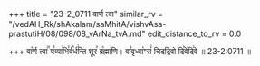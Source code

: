 +++
title = "23-2_0711 वार्ण त्वा"
similar_rv = "/vedAH_Rk/shAkalam/saMhitA/vishvAsa-prastutiH/08/098/08_vArNa_tvA.md"
edit_distance_to_rv = 0.0

+++
वा꣡र्ण त्वा꣢꣯ य꣣व्या꣢भि꣣र्व꣡र्ध꣢न्ति शूर꣣ ब्र꣡ह्मा꣢णि। वा꣣वृध्वा꣡ꣳसं꣢ चिदद्रिवो दि꣣वे꣡दि꣢वे ॥ 23-2:0711 ॥

<div class="js_include " url="/vedAH_Rk/shAkalam/saMhitA/vishvAsa-prastutiH/08/098/08_vArNa_tvA.md"  newLevelForH1="2" title="विश्वास-शाकल-प्रस्तुतिः"  > </div>